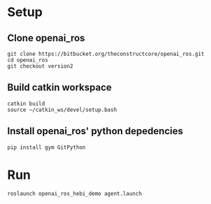 # Setup

## Clone openai_ros 
```
git clone https://bitbucket.org/theconstructcore/openai_ros.git
cd openai_ros
git checkout version2
```

## Build catkin workspace
```
catkin build
source ~/catkin_ws/devel/setup.bash
```

## Install openai_ros' python depedencies
```
pip install gym GitPython
```

# Run

```
roslaunch openai_ros_hebi_demo agent.launch
```